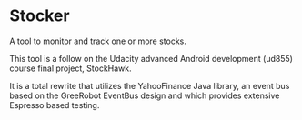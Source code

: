 # Stocker
A tool to monitor and track one or more stocks.

This tool is a follow on the Udacity advanced Android development (ud855) course final project, StockHawk.

It is a total rewrite that utilizes the YahooFinance Java library, an event bus based on the GreeRobot EventBus design and which provides extensive Espresso based testing.
